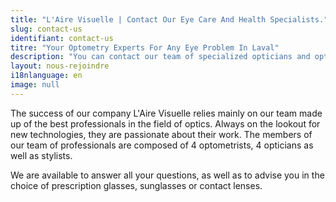 ```yaml
---
title: "L'Aire Visuelle | Contact Our Eye Care And Health Specialists."
slug: contact-us
identifiant: contact-us
titre: "Your Optometry Experts For Any Eye Problem In Laval"
description: "You can contact our team of specialized opticians and optometrists for an eye examination, Eyewear or any optic issue."
layout: nous-rejoindre
i18nlanguage: en
image: null
---
```


The success of our company L'Aire Visuelle relies mainly on our team made up of the best professionals in the field of optics. Always on the lookout for new technologies, they are passionate about their work. The members of our team of professionals are composed of 4 optometrists, 4 opticians as well as stylists.

We are available to answer all your questions, as well as to advise you in the choice of prescription glasses, sunglasses or contact lenses.